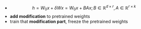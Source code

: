 - $$h = W_0 x + \delta Wx = W_0 x + BAx; B \in \mathbb{R}^{d\times r}, A \in \mathbb{R}^{r \times k}$$
- **add modification** to pretrained weights
- train that **modification part**, freeze the pretrained weights